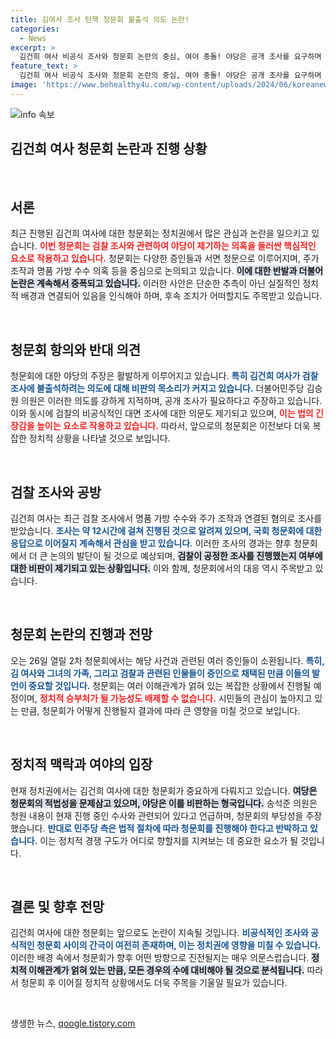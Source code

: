 ```yaml
---
title: 김여사 조사 탄핵 청문회 불출석 의도 논란!
categories:
  - News
excerpt: >
  김건희 여사 비공식 조사와 청문회 논란의 중심, 여야 충돌! 야당은 공개 조사를 요구하며 26일 예정된 청문회에서 고발을 예고했지만, 검찰의 비공식 조사는 의도적이라는 반발도 잇따르고 있다. 이 갈등의 결말은 과연?
feature_text: >
  김건희 여사 비공식 조사와 청문회 논란의 중심, 여야 충돌! 야당은 공개 조사를 요구하며 26일 예정된 청문회에서 고발을 예고했지만, 검찰의 비공식 조사는 의도적이라는 반발도 잇따르고 있다. 이 갈등의 결말은 과연?
image: 'https://www.behealthy4u.com/wp-content/uploads/2024/06/koreanews.jpg'
---
```


<p><img src="https://www.behealthy4u.com/wp-content/uploads/2024/06/koreanews.jpg" alt="info 속보" /></p>

<h2 data-ke-size="size26">김건희 여사 청문회 논란과 진행 상황</h2>

<p data-ke-size="size16">&nbsp;</p>

<h2 data-ke-size="size26">서론</h2>

<p data-ke-size="size16">최근 진행된 김건희 여사에 대한 청문회는 정치권에서 많은 관심과 논란을 일으키고 있습니다. <b><span style="color: #ee2323;">이번 청문회는 검찰 조사와 관련하여 야당이 제기하는 의혹을 둘러싼 핵심적인 요소로 작용하고 있습니다.</span></b> 청문회는 다양한 증인들과 서면 청문으로 이루어지며, 주가 조작과 명품 가방 수수 의혹 등을 중심으로 논의되고 있습니다. <b><span style="background-color: #21538527;">이에 대한 반발과 더불어 논란은 계속해서 증폭되고 있습니다.</span></b> 이러한 사안은 단순한 추측이 아닌 실질적인 정치적 배경과 연결되어 있음을 인식해야 하며, 후속 조치가 어떠할지도 주목받고 있습니다.</p>

<p data-ke-size="size16">&nbsp;</p>

<h2 data-ke-size="size26">청문회 항의와 반대 의견</h2>

<p data-ke-size="size16">청문회에 대한 야당의 주장은 활발하게 이루어지고 있습니다. <b><span style="color: #1a5490;">특히 김건희 여사가 검찰 조사에 불출석하려는 의도에 대해 비판의 목소리가 커지고 있습니다.</span></b> 더불어민주당 김승원 의원은 이러한 의도를 강하게 지적하며, 공개 조사가 필요하다고 주장하고 있습니다. 이와 동시에 검찰의 비공식적인 대면 조사에 대한 의문도 제기되고 있으며, <b><span style="color: #ee2323;">이는 법의 긴장감을 높이는 요소로 작용하고 있습니다.</span></b> 따라서, 앞으로의 청문회은 이전보다 더욱 복잡한 정치적 상황을 나타낼 것으로 보입니다.</p>

<p data-ke-size="size16">&nbsp;</p>

<h2 data-ke-size="size26">검찰 조사와 공방</h2>

<p data-ke-size="size16">김건희 여사는 최근 검찰 조사에서 명품 가방 수수와 주가 조작과 연결된 혐의로 조사를 받았습니다. <b><span style="color: #1a5490;">조사는 약 12시간에 걸쳐 진행된 것으로 알려져 있으며, 국회 청문회에 대한 응답으로 이어질지 계속해서 관심을 받고 있습니다.</span></b> 이러한 조사의 경과는 향후 청문회에서 더 큰 논의의 발단이 될 것으로 예상되며, <b><span style="background-color: #21538527;">검찰이 공정한 조사를 진행했는지 여부에 대한 비판이 제기되고 있는 상황입니다.</span></b> 이와 함께, 청문회에서의 대응 역시 주목받고 있습니다.</p>

<p data-ke-size="size16">&nbsp;</p>

<h2 data-ke-size="size26">청문회 논란의 진행과 전망</h2>

<p data-ke-size="size16">오는 26일 열릴 2차 청문회에서는 해당 사건과 관련된 여러 증인들이 소환됩니다. <b><span style="color: #1a5490;">특히, 김 여사와 그녀의 가족, 그리고 검찰과 관련된 인물들이 증인으로 채택된 만큼 이들의 발언이 중요할 것입니다.</span></b> 청문회는 여러 이해관계가 얽혀 있는 복잡한 상황에서 진행될 예정이며, <b><span style="color: #ee2323;">정치적 승부처가 될 가능성도 배제할 수 없습니다.</span></b> 시민들의 관심이 높아지고 있는 만큼, 청문회가 어떻게 진행될지 결과에 따라 큰 영향을 미칠 것으로 보입니다.</p>

<p data-ke-size="size16">&nbsp;</p>

<h2 data-ke-size="size26">정치적 맥락과 여야의 입장</h2>

<p data-ke-size="size16">현재 정치권에서는 김건희 여사에 대한 청문회가 중요하게 다뤄지고 있습니다. <b><span style="background-color: #21538527;">여당은 청문회의 적법성을 문제삼고 있으며, 야당은 이를 비판하는 형국입니다.</span></b> 송석준 의원은 청원 내용이 현재 진행 중인 수사와 관련되어 있다고 언급하며, 청문회의 부당성을 주장했습니다. <b><span style="color: #1a5490;">반대로 민주당 측은 법적 절차에 따라 청문회를 진행해야 한다고 반박하고 있습니다.</span></b> 이는 정치적 경쟁 구도가 어디로 향할지를 지켜보는 데 중요한 요소가 될 것입니다.</p>

<p data-ke-size="size16">&nbsp;</p>

<h2 data-ke-size="size26">결론 및 향후 전망</h2>

<p data-ke-size="size16">김건희 여사에 대한 청문회는 앞으로도 논란이 지속될 것입니다. <b><span style="color: #1a5490;">비공식적인 조사와 공식적인 청문회 사이의 간극이 여전히 존재하며, 이는 정치권에 영향을 미칠 수 있습니다.</span></b> 이러한 배경 속에서 청문회가 향후 어떤 방향으로 진전될지는 매우 의문스럽습니다. <b><span style="background-color: #21538527;">정치적 이해관계가 얽혀 있는 만큼, 모든 경우의 수에 대비해야 될 것으로 분석됩니다.</span></b> 따라서 청문회 후 이어질 정치적 상황에서도 더욱 주목을 기울일 필요가 있습니다.</p>

<p data-ke-size="size16">&nbsp;</p>
생생한 뉴스, <a href="https://qoogle.tistory.com" rel="dofollow">qoogle.tistory.com</a>


